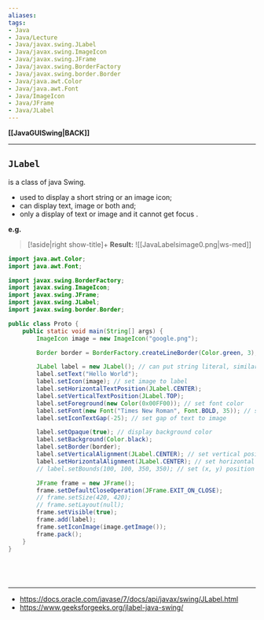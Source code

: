 ```yaml
---
aliases:
tags:
- Java
- Java/Lecture
- Java/javax.swing.JLabel
- Java/javax.swing.ImageIcon
- Java/javax.swing.JFrame
- Java/javax.swing.BorderFactory
- Java/javax.swing.border.Border
- Java/java.awt.Color
- Java/java.awt.Font
- Java/ImageIcon
- Java/JFrame
- Java/JLabel
---
```

**[[JavaGUISwing|BACK]]**

---
## `JLabel`
is a class of java Swing.
- used to display a short string or an image icon;
- can display text, image or both and;
- only a display of text or image and it cannot get focus .

**e.g.**
>[!aside|right show-title]+ **Result:**
> ![[JavaLabelsimage0.png|ws-med]]

```java
import java.awt.Color;
import java.awt.Font;

import javax.swing.BorderFactory;
import javax.swing.ImageIcon;
import javax.swing.JFrame;
import javax.swing.JLabel;
import javax.swing.border.Border;

public class Proto {
    public static void main(String[] args) {
        ImageIcon image = new ImageIcon("google.png");

        Border border = BorderFactory.createLineBorder(Color.green, 3);

        JLabel label = new JLabel(); // can put string literal, similar to `setTExt()`
        label.setText("Hello World");
        label.setIcon(image); // set image to label
        label.setHorizontalTextPosition(JLabel.CENTER);
        label.setVerticalTextPosition(JLabel.TOP);
        label.setForeground(new Color(0x00FF00)); // set font color
        label.setFont(new Font("Times New Roman", Font.BOLD, 35)); // set font of text
        label.setIconTextGap(-25); // set gap of text to image

        label.setOpaque(true); // display background color
        label.setBackground(Color.black);
        label.setBorder(border);
        label.setVerticalAlignment(JLabel.CENTER); // set vertical position of icon + text
        label.setHorizontalAlignment(JLabel.CENTER); // set horizontal position of icon + text
        // label.setBounds(100, 100, 350, 350); // set (x, y) position within frame

        JFrame frame = new JFrame();
        frame.setDefaultCloseOperation(JFrame.EXIT_ON_CLOSE);
        // frame.setSize(420, 420);
        // frame.setLayout(null);
        frame.setVisible(true);
        frame.add(label);
        frame.setIconImage(image.getImage());
        frame.pack();
    }
}
```

<br>

# 
---
- https://docs.oracle.com/javase/7/docs/api/javax/swing/JLabel.html
- https://www.geeksforgeeks.org/jlabel-java-swing/